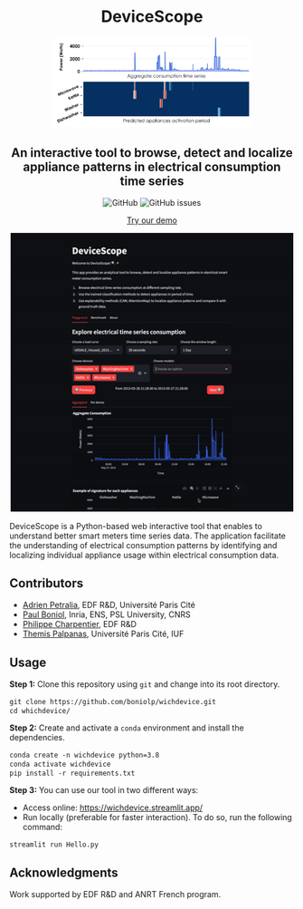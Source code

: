 <h1 align="center">DeviceScope</h1>

<p align="center">
<img width="350" src="./Figures/logo.png"/>
</p>

<h2 align="center">An interactive tool to browse, detect and localize appliance patterns in electrical consumption time series</h2>

<div align="center">
<p>
<img alt="GitHub" src="https://img.shields.io/github/license/boniolp/whichdevice"> <img alt="GitHub issues" src="https://img.shields.io/github/issues/boniolp/whichdevice">
</p>
</div>

<p align="center"><a href="https://whichdevice.streamlit.app/">Try our demo</a></p>
<p align="center">
<img width="500" src="./Figures/deviceScope_demo.gif"/>
</p>


DeviceScope is a Python-based web interactive tool that enables to understand better smart meters time series data.
The application facilitate the understanding of electrical consumption patterns by identifying and localizing individual appliance usage within electrical consumption data.


## Contributors

* [Adrien Petralia](https://adrienpetralia.github.io/), EDF R&D, Université Paris Cité
* [Paul Boniol](https://boniolp.github.io/), Inria, ENS, PSL University, CNRS
* [Philippe Charpentier](https://www.researchgate.net/profile/Philippe-Charpentier), EDF R&D
* [Themis Palpanas](https://helios2.mi.parisdescartes.fr/~themisp/), Université Paris Cité, IUF

## Usage

**Step 1:** Clone this repository using `git` and change into its root directory.

```(bash)
git clone https://github.com/boniolp/wichdevice.git
cd whichdevice/
```

**Step 2:** Create and activate a `conda` environment and install the dependencies.

```(bash)
conda create -n wichdevice python=3.8
conda activate wichdevice
pip install -r requirements.txt
```

**Step 3:** You can use our tool in two different ways: 

- Access online: https://wichdevice.streamlit.app/
- Run locally (preferable for faster interaction). To do so, run the following command:

```(bash)
streamlit run Hello.py
```

## Acknowledgments

Work supported by EDF R&D and ANRT French program.
